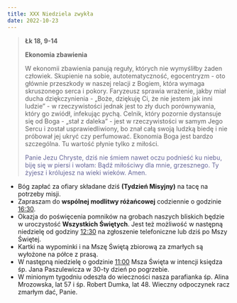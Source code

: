 ```yaml
---
title: XXX Niedziela zwykła
date: 2022-10-23
---
```


> **Łk 18, 9-14**
>
> **Ekonomia zbawienia**
>
> W ekonomii zbawienia panują reguły, których nie wymyśliłby żaden człowiek. Skupienie na sobie, autotematyczność, egocentryzm - oto głównie przeszkody w naszej relacji z Bogiem, która wymaga skruszonego serca i pokory. Faryzeusz sprawia wrażenie, jakby miał ducha dziękczynienia - „Boże, dziękuję Ci, że nie jestem jak inni ludzie” - w rzeczywistości jednak jest to zły duch porównywania, który go zwiódł, infekując pychą. Celnik, który pozornie dystansuje się od Boga - „stał z daleka” - jest w rzeczywistości w samym Jego Sercu i został usprawiedliwiony, bo znał całą swoją ludzką biedę i nie próbował jej ukryć czy perfumować. Ekonomia Boga jest bardzo szczególna. Tu wartość płynie tylko z miłości.
>
> <span style="color: #666699;"> Panie Jezu Chryste, dziś nie śmiem nawet oczu podnieść ku niebu, biję się w piersi i wołam: Bądź miłościwy dla mnie, grzesznego. Ty żyjesz i królujesz na wieki wieków. Amen.
> &nbsp;

- Bóg zapłać za ofiary składane dziś **(Tydzień Misyjny)** na tacę na potrzeby misji.
- Zapraszam do **wspólnej modlitwy różańcowej** codziennie o godzinie <u>16:30</u>.
- Okazja do poświęcenia pomników na grobach naszych bliskich będzie w uroczystość **Wszystkich Świętych**. Jest też możliwość w następną niedzielę od godziny <u>12:30</u> na zgłoszenie telefoniczne lub dziś po Mszy Świętej.
- Kartki na wypominki i na Mszę Świętą zbiorową za zmarłych są wyłożone na półce z prasą.
- W następną niedzielę o godzinie <u>11:00</u> Msza Święta w intencji księdza śp. Jana Paszulewicza w 30-ty dzień po pogrzebie.
- W minionym tygodniu odeszła do wieczności nasza parafianka śp. Alina Mrozowska, lat 57 i śp. Robert Dumka, lat 48. Wieczny odpoczynek racz zmarłym dać, Panie.
